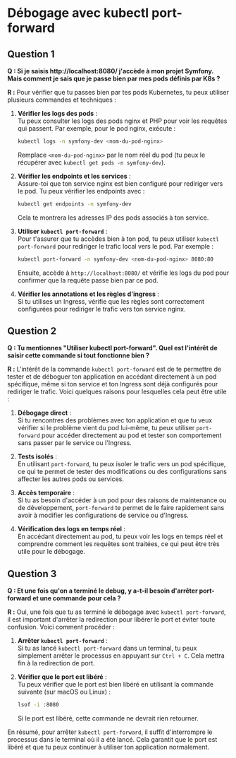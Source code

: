 # Débogage avec kubectl port-forward

## Question 1
**Q : Si je saisis http://localhost:8080/ j'accède à mon projet Symfony. Mais comment je sais que je passe bien par mes pods définis par K8s ?**

**R :** Pour vérifier que tu passes bien par tes pods Kubernetes, tu peux utiliser plusieurs commandes et techniques :

1. **Vérifier les logs des pods** :  
   Tu peux consulter les logs des pods nginx et PHP pour voir les requêtes qui passent. Par exemple, pour le pod nginx, exécute :
   ```bash
   kubectl logs -n symfony-dev <nom-du-pod-nginx>
   ```
   Remplace `<nom-du-pod-nginx>` par le nom réel du pod (tu peux le récupérer avec `kubectl get pods -n symfony-dev`).

2. **Vérifier les endpoints et les services** :  
   Assure-toi que ton service nginx est bien configuré pour rediriger vers le pod. Tu peux vérifier les endpoints avec :
   ```bash
   kubectl get endpoints -n symfony-dev
   ```
   Cela te montrera les adresses IP des pods associés à ton service.

3. **Utiliser `kubectl port-forward`** :  
   Pour t'assurer que tu accèdes bien à ton pod, tu peux utiliser `kubectl port-forward` pour rediriger le trafic local vers le pod. Par exemple :
   ```bash
   kubectl port-forward -n symfony-dev <nom-du-pod-nginx> 8080:80
   ```
   Ensuite, accède à `http://localhost:8080/` et vérifie les logs du pod pour confirmer que la requête passe bien par ce pod.

4. **Vérifier les annotations et les règles d'ingress** :  
   Si tu utilises un Ingress, vérifie que les règles sont correctement configurées pour rediriger le trafic vers ton service nginx.

## Question 2
**Q : Tu mentionnes "Utiliser kubectl port-forward". Quel est l'intérêt de saisir cette commande si tout fonctionne bien ?**

**R :** L'intérêt de la commande `kubectl port-forward` est de te permettre de tester et de déboguer ton application en accédant directement à un pod spécifique, même si ton service et ton Ingress sont déjà configurés pour rediriger le trafic. Voici quelques raisons pour lesquelles cela peut être utile :

1. **Débogage direct** :  
   Si tu rencontres des problèmes avec ton application et que tu veux vérifier si le problème vient du pod lui-même, tu peux utiliser `port-forward` pour accéder directement au pod et tester son comportement sans passer par le service ou l'Ingress.

2. **Tests isolés** :  
   En utilisant `port-forward`, tu peux isoler le trafic vers un pod spécifique, ce qui te permet de tester des modifications ou des configurations sans affecter les autres pods ou services.

3. **Accès temporaire** :  
   Si tu as besoin d'accéder à un pod pour des raisons de maintenance ou de développement, `port-forward` te permet de le faire rapidement sans avoir à modifier les configurations de service ou d'Ingress.

4. **Vérification des logs en temps réel** :  
   En accédant directement au pod, tu peux voir les logs en temps réel et comprendre comment les requêtes sont traitées, ce qui peut être très utile pour le débogage.

## Question 3
**Q : Et une fois qu'on a terminé le debug, y a-t-il besoin d'arrêter port-forward et une commande pour cela ?**

**R :** Oui, une fois que tu as terminé le débogage avec `kubectl port-forward`, il est important d'arrêter la redirection pour libérer le port et éviter toute confusion. Voici comment procéder :

1. **Arrêter `kubectl port-forward`** :  
   Si tu as lancé `kubectl port-forward` dans un terminal, tu peux simplement arrêter le processus en appuyant sur `Ctrl + C`. Cela mettra fin à la redirection de port.

2. **Vérifier que le port est libéré** :  
   Tu peux vérifier que le port est bien libéré en utilisant la commande suivante (sur macOS ou Linux) :
   ```bash
   lsof -i :8080
   ```
   Si le port est libéré, cette commande ne devrait rien retourner.

En résumé, pour arrêter `kubectl port-forward`, il suffit d'interrompre le processus dans le terminal où il a été lancé. Cela garantit que le port est libéré et que tu peux continuer à utiliser ton application normalement. 